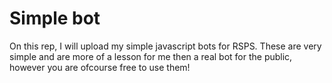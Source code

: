 # Simple bot
On this rep, I will upload my simple javascript bots for RSPS. These are very simple and are more of a lesson for me then a real bot for the public, however you are ofcourse free to use them!

